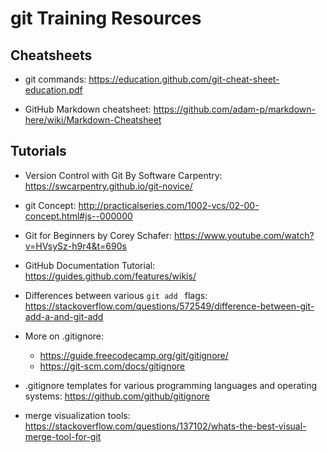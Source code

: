 # git Training Resources

## Cheatsheets 

* git commands: https://education.github.com/git-cheat-sheet-education.pdf

* GitHub Markdown cheatsheet: https://github.com/adam-p/markdown-here/wiki/Markdown-Cheatsheet


## Tutorials 

* Version Control with Git By Software Carpentry: https://swcarpentry.github.io/git-novice/

* git Concept: http://practicalseries.com/1002-vcs/02-00-concept.html#js--000000 

* Git for Beginners by Corey Schafer: https://www.youtube.com/watch?v=HVsySz-h9r4&t=690s

* GitHub Documentation Tutorial: https://guides.github.com/features/wikis/

* Differences between various `git add ` flags: https://stackoverflow.com/questions/572549/difference-between-git-add-a-and-git-add

* More on .gitignore: 
  * https://guide.freecodecamp.org/git/gitignore/
  * https://git-scm.com/docs/gitignore

* .gitignore templates for various programming languages and operating systems: https://github.com/github/gitignore

* merge visualization tools: https://stackoverflow.com/questions/137102/whats-the-best-visual-merge-tool-for-git

